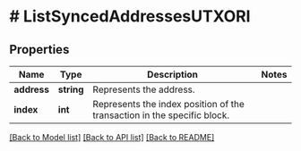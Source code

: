 # # ListSyncedAddressesUTXORI

## Properties

Name | Type | Description | Notes
------------ | ------------- | ------------- | -------------
**address** | **string** | Represents the address. |
**index** | **int** | Represents the index position of the transaction in the specific block. |

[[Back to Model list]](../../README.md#models) [[Back to API list]](../../README.md#endpoints) [[Back to README]](../../README.md)
